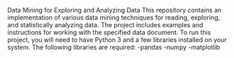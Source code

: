Data Mining for Exploring and Analyzing Data
This repository contains an implementation of various data mining techniques for reading, exploring, and statistically analyzing data. The project includes examples and instructions for working with the specified data document.
To run this project, you will need to have Python 3 and a few libraries installed on your system. The following libraries are required:
-pandas
-numpy
-matplotlib
